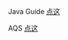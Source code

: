 Java Guide [点这](https://snailclimb.gitee.io/javaguide/#/)

AQS [点这](https://tech.meituan.com/2019/12/05/aqs-theory-and-apply.html)